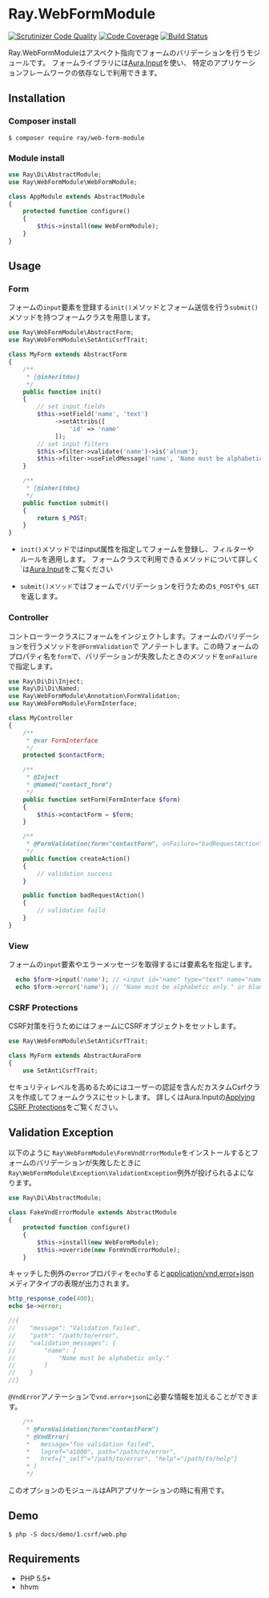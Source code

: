 # Ray.WebFormModule

[![Scrutinizer Code Quality](https://scrutinizer-ci.com/g/ray-di/Ray.WebFormModule/badges/quality-score.png?b=1.x)](https://scrutinizer-ci.com/g/ray-di/Ray.WebFormModule/?branch=1.x)
[![Code Coverage](https://scrutinizer-ci.com/g/ray-di/Ray.WebFormModule/badges/coverage.png?b=1.x)](https://scrutinizer-ci.com/g/ray-di/Ray.WebFormModule/?branch=1.x)
[![Build Status](https://travis-ci.org/ray-di/Ray.WebFormModule.svg?branch=1.x)](https://travis-ci.org/ray-di/Ray.WebFormModule)

Ray.WebFormModuleはアスペクト指向でフォームのバリデーションを行うモジュールです。
フォームライブラリには[Aura.Input](https://github.com/auraphp/Aura.Input)を使い、
特定のアプリケーションフレームワークの依存なしで利用できます。

## Installation

### Composer install

    $ composer require ray/web-form-module
 
### Module install

```php
use Ray\Di\AbstractModule;
use Ray\WebFormModule\WebFormModule;

class AppModule extends AbstractModule
{
    protected function configure()
    {
        $this->install(new WebFormModule);
    }
}
```
## Usage

### Form

フォームの`input`要素を登録する`init()`メソッドとフォーム送信を行う`submit()`メソッドを持つフォームクラスを用意します。

```php
use Ray\WebFormModule\AbstractForm;
use Ray\WebFormModule\SetAntiCsrfTrait;

class MyForm extends AbstractForm
{
    /**
     * {@inheritdoc}
     */
    public function init()
    {
        // set input fields
        $this->setField('name', 'text')
             ->setAttribs([
                 'id' => 'name'
             ]);
        // set input filters
        $this->filter->validate('name')->is('alnum');
        $this->filter->useFieldMessage('name', 'Name must be alphabetic only.');
    }

    /**
     * {@inheritdoc}
     */
    public function submit()
    {
        return $_POST;
    }
}
```
 * `init()`メソッドではinput属性を指定してフォームを登録し、フィルターやルールを適用します。
フォームクラスで利用できるメソッドについて詳しく`は[Aura.Input](https://github.com/auraphp/Aura.Input#self-initializing-forms)をご覧ください

 * `submit()メソッド`ではフォームでバリデーションを行うための`$_POST`や`$_GET`を返します。

### Controller

コントローラークラスにフォームをインジェクトします。フォームのバリデーションを行うメソッドを`@FormValidation`で
アノテートします。この時フォームのプロパティ名を`form`で、バリデーションが失敗したときのメソッドを`onFailure`で指定します。

```php
use Ray\Di\Di\Inject;
use Ray\Di\Di\Named;
use Ray\WebFormModule\Annotation\FormValidation;
use Ray\WebFormModule\FormInterface;

class MyController
{
    /**
     * @var FormInterface
     */
    protected $contactForm;

    /**
     * @Inject
     * @Named("contact_form")
     */
    public function setForm(FormInterface $form)
    {
        $this->contactForm = $form;
    }

    /**
     * @FormValidation(form="contactForm", onFailure="badRequestAction")
     */
    public function createAction()
    {
        // validation success
    }

    public function badRequestAction()
    {
        // validation faild
    }
}
```
### View

フォームの`input`要素やエラーメッセージを取得するには要素名を指定します。

```php
  echo $form->input('name'); // <input id="name" type="text" name="name" size="20" maxlength="20" />
  echo $form->error('name'); // "Name must be alphabetic only." or blank.
```

### CSRF Protections

CSRF対策を行うためにはフォームにCSRFオブジェクトをセットします。

```php
use Ray\WebFormModule\SetAntiCsrfTrait;

class MyForm extends AbstractAuraForm
{
    use SetAntiCsrfTrait;
```

セキュリティレベルを高めるためにはユーザーの認証を含んだカスタムCsrfクラスを作成してフォームクラスにセットします。
詳しくはAura.Inputの[Applying CSRF Protections](https://github.com/auraphp/Aura.Input#applying-csrf-protections)をご覧ください。

## Validation Exception

以下のように `Ray\WebFormModule\FormVndErrorModule`をインストールするとフォームのバリデーションが失敗したときに`Ray\WebFormModule\Exception\ValidationException`例外が投げられるよになります。

```php
use Ray\Di\AbstractModule;

class FakeVndErrorModule extends AbstractModule
{
    protected function configure()
    {
        $this->install(new WebFormModule);
        $this->override(new FormVndErrorModule);
    }
``` 

キャッチした例外の`error`プロパティを`echo`すると[application/vnd.error+json](https://tools.ietf.org/html/rfc6906)メディアタイプの表現が出力されます。 

```php
http_response_code(400);
echo $e->error;

//{
//    "message": "Validation failed",
//    "path": "/path/to/error",
//    "validation_messages": {
//        "name": [
//            "Name must be alphabetic only."
//        ]
//    }
//}
```

`@VndError`アノテーションで`vnd.error+json`に必要な情報を加えることができます。

```php
    /**
     * @FormValidation(form="contactForm")
     * @VndError(
     *   message="foo validation failed",
     *   logref="a1000", path="/path/to/error",
     *   href={"_self"="/path/to/error", "help"="/path/to/help"}
     * )
     */
```

このオプションのモジュールはAPIアプリケーションの時に有用です。

## Demo

    $ php -S docs/demo/1.csrf/web.php

## Requirements

 * PHP 5.5+
 * hhvm
